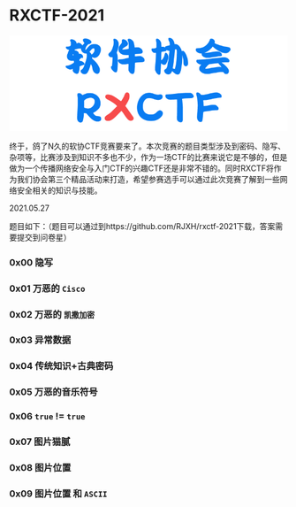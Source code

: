 # RXCTF-2021

![rxctflogo](https://raw.githubusercontent.com/RJXH/rxctf-2021/main/assets/images/rxctflogo.png)

终于，鸽了N久的软协CTF竞赛要来了。本次竞赛的题目类型涉及到密码、隐写、杂项等，比赛涉及到知识不多也不少，作为一场CTF的比赛来说它是不够的，但是做为一个传播网络安全与入门CTF的兴趣CTF还是非常不错的。同时RXCTF将作为我们协会第三个精品活动来打造，希望参赛选手可以通过此次竞赛了解到一些网络安全相关的知识与技能。

2021.05.27

题目如下：（题目可以通过到https://github.com/RJXH/rxctf-2021下载，答案需要提交到问卷星）

### 0x00 隐写

### 0x01 万恶的 `Cisco`

### 0x02 万恶的 `凯撒加密`

### 0x03 异常数据

### 0x04 传统知识+古典密码

### 0x05 万恶的音乐符号

### 0x06 `true` != `true`

### 0x07 图片猫腻

### 0x08 图片位置

### 0x09 图片位置 和 `ASCII`